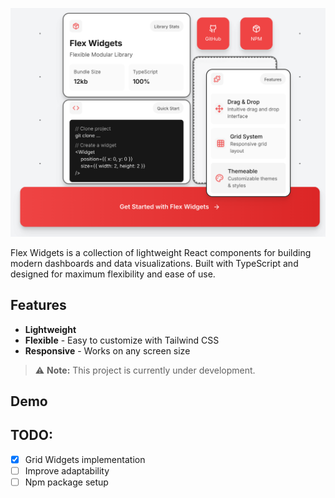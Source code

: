 ![Project preview](./preview/preview.png)


Flex Widgets is a collection of lightweight React components for building modern dashboards and data visualizations. Built with TypeScript and designed for maximum flexibility and ease of use.

## Features

- **Lightweight**
- **Flexible** - Easy to customize with Tailwind CSS
- **Responsive** - Works on any screen size

> ⚠️ **Note:** This project is currently under development.

## Demo



## TODO:

- [x] Grid Widgets implementation
- [ ] Improve adaptability
- [ ] Npm package setup